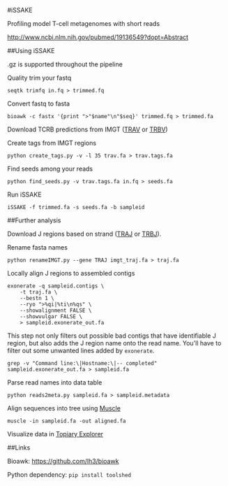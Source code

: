 #iSSAKE

Profiling model T-cell metagenomes with short reads

http://www.ncbi.nlm.nih.gov/pubmed/19136549?dopt=Abstract

##Using iSSAKE

.gz is supported throughout the pipeline

Quality trim your fastq

```
seqtk trimfq in.fq > trimmed.fq
```

Convert fastq to fasta

```
bioawk -c fastx '{print ">"$name"\n"$seq}' trimmed.fq > trimmed.fa
```

Download TCRB predictions from IMGT ([TRAV][1] or [TRBV][2])

Create tags from IMGT regions

```
python create_tags.py -v -l 35 trav.fa > trav.tags.fa
```

Find seeds among your reads

```
python find_seeds.py -v trav.tags.fa in.fq > seeds.fa
```

Run iSSAKE

```
iSSAKE -f trimmed.fa -s seeds.fa -b sampleid
```

##Further analysis

Download J regions based on strand ([TRAJ][3] or [TRBJ][4]).

Rename fasta names

```
python renameIMGT.py --gene TRAJ imgt_traj.fa > traj.fa
```

Locally align J regions to assembled contigs

```
exonerate -q sampleid.contigs \
    -t traj.fa \
    --bestn 1 \
    --ryo ">%qi|%ti\n%qs" \
    --showalignment FALSE \
    --showvulgar FALSE \
    > sampleid.exonerate_out.fa
```

This step not only filters out possible bad contigs that have identifiable J
region, but also adds the J region name onto the read name. You'll have to
filter out some unwanted lines added by `exonerate`.

```
grep -v "Command line:\|Hostname:\|-- completed" sampleid.exonerate_out.fa > sampleid.fa
```

Parse read names into data table

```
python reads2meta.py sampleid.fa > sampleid.metadata
```

Align sequences into tree using [Muscle][5]

```
muscle -in sampleid.fa -out aligned.fa
```

Visualize data in [Topiary Explorer][6]

##Links

Bioawk: https://github.com/lh3/bioawk

Python dependency: ``pip install toolshed``

[1]: http://www.imgt.org/IMGT_GENE-DB/GENElect?query=8.1+TRAV&species=Homo+sapiens&IMGTlabel=L-PART1+V-EXON
[2]: http://www.imgt.org/IMGT_GENE-DB/GENElect?query=8.1+TRBV&species=Homo+sapiens&IMGTlabel=L-PART1+V-EXON
[3]: http://www.imgt.org/IMGT_GENE-DB/GENElect?query=7.2+TRAJ&species=Homo+sapiens
[4]: http://www.imgt.org/IMGT_GENE-DB/GENElect?query=7.2+TRBJ&species=Homo+sapiens
[5]: http://www.ebi.ac.uk/Tools/msa/muscle/
[6]: https://github.com/qiime/Topiary-Explorer

